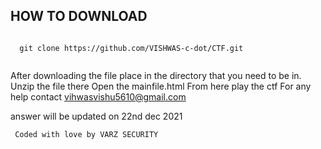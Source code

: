 HOW TO DOWNLOAD
-------------------

<pre><code>
  git clone https://github.com/VISHWAS-c-dot/CTF.git
 </code></pre>
 
After downloading the file place in the directory that you need to be in.
Unzip the file there 
Open the mainfile.html
From here play the ctf 
For any help contact vihwasvishu5610@gmail.com


answer will be updated on 22nd dec 2021

<pre><code> Coded with love by VARZ SECURITY</code></pre>
